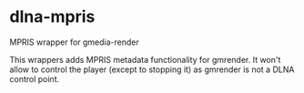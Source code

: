 # dlna-mpris
MPRIS wrapper for gmedia-render

This wrappers adds MPRIS metadata functionality for gmrender. It won't allow to control the player (except to stopping it) 
as gmrender is not a DLNA control point.
